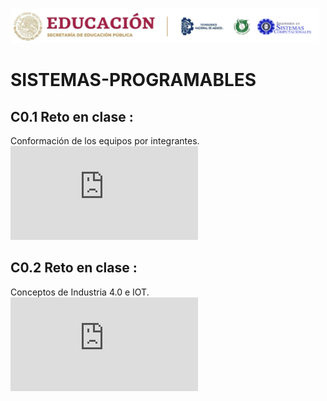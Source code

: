 
![LOGO](https://github.com/Villalobos39/SISTEMAS-PROGRAMABLES/blob/SISTEMAS-PROGRAMABLES/IMG/Logo.PNG)
# SISTEMAS-PROGRAMABLES

## C0.1 Reto en clase :         
Conformación de los equipos por integrantes.
      ![MD](https://github.com/Villalobos39/SISTEMAS-PROGRAMABLES/blob/SISTEMAS-PROGRAMABLES/MD/C0.1_DulceJasminVillalobosPerez_Verde.md) 
    
## C0.2 Reto en clase :
Conceptos de Industria 4.0 e IOT. 
      ![MD](https://github.com/Villalobos39/SISTEMAS-PROGRAMABLES/blob/SISTEMAS-PROGRAMABLES/MD/C0.2_DulceJasminVillalobosPerez_Verde.md)

